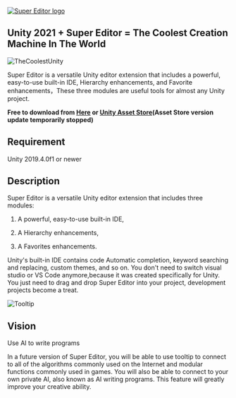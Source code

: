 [![Super Editor logo][]][assetstore]

## **Unity 2021 + Super Editor = The Coolest Creation Machine In The World** ##

![TheCoolestUnity](https://github.com/UnitySuperEditor/SuperEditor/blob/master/Gif%20Tutorials/TheCoolestUnity.gif)

Super Editor is a versatile Unity editor extension that includes a powerful, easy-to-use built-in IDE, Hierarchy enhancements, and Favorite enhancements，These three modules are useful tools for almost any Unity project.

**Free to download from 
[Here](https://github.com/UnitySuperEditor/SuperEditor/releases/download/v1.8.2/SuperEditor1.8.2.unitypackage) or
[Unity Asset Store](https://assetstore.unity.com/packages/tools/utilities/super-editor-190349)(Asset Store version update temporarily stopped)**

## Requirement

Unity 2019.4.0f1 or newer

## Description

Super Editor is a versatile Unity editor extension that includes three modules: 

1. A powerful, easy-to-use built-in IDE, 

2. A Hierarchy enhancements,

3. A Favorites enhancements.

Unity's built-in IDE contains code Automatic completion, keyword searching and replacing, custom themes, and so on. You don't need to switch visual studio or VS Code anymore,because it was created specifically for Unity. You just need to drag and drop Super Editor into your project, development projects become a treat.

![Tooltip](https://github.com/UnitySuperEditor/SuperEditor/blob/master/Gif%20Tutorials/Tooltip.gif)

## Vision
Use AI to write programs

In a future version of Super Editor, you will be able to use tooltip to connect to all of the algorithms commonly used on the Internet and modular functions commonly used in games. You will also be able to connect to your own private AI, also known as AI writing programs. This feature will greatly improve your creative ability.

[Super Editor logo]: https://github.com/UnitySuperEditor/SuperEditor/blob/master/SuperEditorLogo.jpg
[assetstore]: https://assetstore.unity.com/packages/tools/utilities/super-editor-190349

